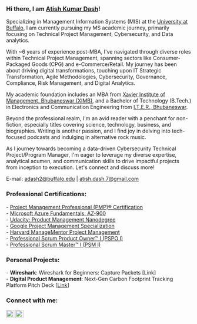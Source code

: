 ### Hi there, I am <a href="https://www.linkedin.com/in/atish-dash/">Atish Kumar Dash</a>!
Specializing in Management Information Systems (MIS) at the <a href="https://www.buffalo.edu/">University at Buffalo</a>, I am currently pursuing my MS academic journey, primarily focusing on Technical Project Management, Cybersecurity, and Data analytics.

With ~6 years of experience post-MBA, I've navigated through diverse roles within Technical Project Management, spanning sectors like Consumer-Packaged Goods (CPG) and e-Commerce/Retail. My journey has been about driving digital transformations, touching upon IT Strategic Transformation, Agile Methodologies, Cybersecurity, Governance, Compliance, Risk Management, and Digital Analytics.

My academic foundation includes an MBA from <a href="https://ximb.edu.in/">Xavier Institute of Management, Bhubaneswar (XIMB)</a>, and a Bachelor of Technology (B.Tech.) in Electronics and Communication Engineering from <a href="https://www.soa.ac.in/iter">I.T.E.R., Bhubaneswar</a>.

Beyond the professional realm, I'm an avid reader with a penchant for non-fiction, especially titles covering science, technology, business, and biographies. Writing is another passion, and I find joy in delving into tech-focused podcasts and indulging in alternative rock music.

As I journey towards becoming a data-driven Cybersecurity Technical Project/Program Manager, I'm eager to leverage my diverse expertise, analytical acumen, and communication skills to drive impactful projects from inception to execution. Let's connect and discuss more!

E-mail: adash2@buffalo.edu | atish.dash.7@gmail.com

<h3>Professional Certifications:</h3>
- <a href="https://www.credly.com/badges/806882bf-57d7-41d6-8418-4ca75e2faa92/public_url">Project Management Professional (PMP)® Certification</a> </br>
- <a href="https://learn.microsoft.com/en-us/users/atishkumardash/credentials/9605e68d0762f06b">Microsoft Azure Fundamentals: AZ-900</a> </br>
- <a href="https://www.udacity.com/certificate/e/fdf49212-a27b-11ee-a2e1-a7ac78774bd1">Udacity: Product Management Nanodegree</a> </br>
- <a href="https://www.coursera.org/account/accomplishments/specialization/2WA68DAZL4UC">Google Project Management Specialization</a> </br>
- <a href="https://myhbp.org/hmm12/resources/badges/project_management/en/badge_project_management.html">Harvard ManageMentor Project Management</a></br>
- <a href="https://www.credly.com/badges/17211251-2153-431d-8acd-4c7214747105/public_url">Professional Scrum Product Owner™ I (PSPO I)</a></br>
- <a href="https://www.credly.com/badges/83f3a6d6-f576-42d4-95aa-068ecdcc912c/public_url">Professional Scrum Master™ I (PSM I)</a>

<h3>Personal Projects:</h3>
- <b>Wireshark</b>: Wireshark for Beginners: Capture Packets [Link]</br>
- <b>Digital Product Management</b>: Next-Gen Carbon Footprint Tracking Platform Pitch Deck [<a href="https://github.com/AtishKDash/CarbonFootprintPlatform">Link</a>]


<h3>Connect with me:</h3>

[<img align="left" alt="JoshMadakor | Twitter" width="22px" src="https://cdn.jsdelivr.net/npm/simple-icons@v3/icons/twitter.svg" />][twitter]
[<img align="left" alt="JoshMadakor | LinkedIn" width="22px" src="https://cdn.jsdelivr.net/npm/simple-icons@v3/icons/linkedin.svg" />][linkedin]

[twitter]: https://twitter.com/atish_dash7
[linkedin]: https://www.linkedin.com/in/atish-dash/

<!--
**AtishKDash/atishkdash** is a ✨ _special_ ✨ repository because its `README.md` (this file) appears on your GitHub profile.

Here are some ideas to get you started:

- 🔭 I’m currently working on ...
- 🌱 I’m currently learning ...
- 👯 I’m looking to collaborate on ...
- 🤔 I’m looking for help with ...
- 💬 Ask me about ...
- 📫 How to reach me: ...
- 😄 Pronouns: ...
- ⚡ Fun fact: ...
-->
